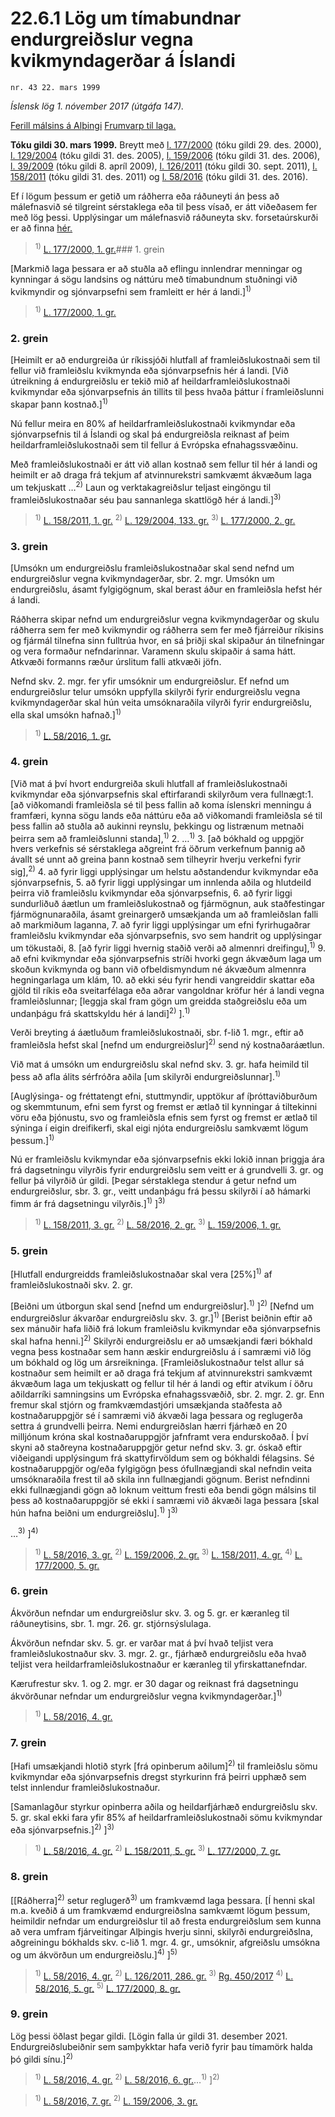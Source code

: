 # 22.6.1 Lög um tímabundnar endurgreiðslur vegna kvikmyndagerðar á Íslandi

`nr. 43 22. mars 1999`

_Íslensk lög 1. nóvember 2017 (útgáfa 147)._

[Ferill málsins á Alþingi](https://www.althingi.is/thingstorf/thingmalalistar-eftir-thingum/ferill/?ltg=123&mnr=585)
[Frumvarp til laga.](https://www.althingi.is/altext/123/s/0978.html)

**Tóku gildi 30. mars 1999.**
Breytt með
[l. 177/2000](https://althingi.is/altext/stjt/2000.177.html) (tóku gildi 29. des. 2000),
[l. 129/2004](https://althingi.is/altext/stjt/2004.129.html) (tóku gildi 31. des. 2005),
[l. 159/2006](https://althingi.is/altext/stjt/2006.159.html) (tóku gildi 31. des. 2006),
[l. 39/2009](https://althingi.is/altext/stjt/2009.039.html) (tóku gildi 8. apríl 2009),
[l. 126/2011](https://althingi.is/altext/stjt/2011.126.html) (tóku gildi 30. sept. 2011),
[l. 158/2011](https://althingi.is/altext/stjt/2011.158.html) (tóku gildi 31. des. 2011) og
[l. 58/2016](https://althingi.is/altext/stjt/2016.058.html) (tóku gildi 31. des. 2016).

Ef í lögum þessum er getið um ráðherra eða ráðuneyti án þess að málefnasvið sé tilgreint sérstaklega eða til þess vísað, er átt viðeðasem fer með lög þessi. Upplýsingar um málefnasvið ráðuneyta skv. forsetaúrskurði er að finna [hér.](2017015.md) 

> <sup>1)</sup> [L. 177/2000, 1. gr.](https://althingi.is/altext/stjt/2000.177.html)### 1. grein

[Markmið laga þessara er að stuðla að eflingu innlendrar menningar og kynningar á sögu landsins og náttúru með tímabundnum stuðningi við kvikmyndir og sjónvarpsefni sem framleitt er hér á landi.]<sup>1)</sup> 

> <sup>1)</sup> [L. 177/2000, 1. gr.](https://althingi.is/altext/stjt/2000.177.html)

### 2. grein

[Heimilt er að endurgreiða úr ríkissjóði hlutfall af framleiðslukostnaði sem til fellur við framleiðslu kvikmynda eða sjónvarpsefnis hér á landi. [Við útreikning á endurgreiðslu er tekið mið af heildarframleiðslukostnaði kvikmyndar eða sjónvarpsefnis án tillits til þess hvaða þáttur í framleiðslunni skapar þann kostnað.]<sup>1)</sup> 

Nú fellur meira en 80% af heildarframleiðslukostnaði kvikmyndar eða sjónvarpsefnis til á Íslandi og skal þá endurgreiðsla reiknast af þeim heildarframleiðslukostnaði sem til fellur á Evrópska efnahagssvæðinu.

Með framleiðslukostnaði er átt við allan kostnað sem fellur til hér á landi og heimilt er að draga frá tekjum af atvinnurekstri samkvæmt ákvæðum laga um tekjuskatt …<sup>2)</sup> Laun og verktakagreiðslur teljast eingöngu til framleiðslukostnaðar séu þau sannanlega skattlögð hér á landi.]<sup>3)</sup> 

> <sup>1)</sup> [L. 158/2011, 1. gr.](https://althingi.is/altext/stjt/2011.158.html) <sup>2)</sup> [L. 129/2004, 133. gr.](https://althingi.is/altext/stjt/2004.129.html) <sup>3)</sup> [L. 177/2000, 2. gr.](https://althingi.is/altext/stjt/2000.177.html)

### 3. grein

[Umsókn um endurgreiðslu framleiðslukostnaðar skal send nefnd um endurgreiðslur vegna kvikmyndagerðar, sbr. 2. mgr. Umsókn um endurgreiðslu, ásamt fylgigögnum, skal berast áður en framleiðsla hefst hér á landi.

Ráðherra skipar nefnd um endurgreiðslur vegna kvikmyndagerðar og skulu ráðherra sem fer með kvikmyndir og ráðherra sem fer með fjárreiður ríkisins og fjármál tilnefna sinn fulltrúa hvor, en sá þriðji skal skipaður án tilnefningar og vera formaður nefndarinnar. Varamenn skulu skipaðir á sama hátt. Atkvæði formanns ræður úrslitum falli atkvæði jöfn.

Nefnd skv. 2. mgr. fer yfir umsóknir um endurgreiðslur. Ef nefnd um endurgreiðslur telur umsókn uppfylla skilyrði fyrir endurgreiðslu vegna kvikmyndagerðar skal hún veita umsóknaraðila vilyrði fyrir endurgreiðslu, ella skal umsókn hafnað.]<sup>1)</sup> 

> <sup>1)</sup> [L. 58/2016, 1. gr.](https://althingi.is/altext/stjt/2016.058.html)

### 4. grein

[Við mat á því hvort endurgreiða skuli hlutfall af framleiðslukostnaði kvikmyndar eða sjónvarpsefnis skal eftirfarandi skilyrðum vera fullnægt:1. [að viðkomandi framleiðsla sé til þess fallin að koma íslenskri menningu á framfæri, kynna sögu lands eða náttúru eða að viðkomandi framleiðsla sé til þess fallin að stuðla að aukinni reynslu, þekkingu og listrænum metnaði þeirra sem að framleiðslunni standa],<sup>1)</sup> 
2. …<sup>1)</sup> 
3. [að bókhald og uppgjör hvers verkefnis sé sérstaklega aðgreint frá öðrum verkefnum þannig að ávallt sé unnt að greina þann kostnað sem tilheyrir hverju verkefni fyrir sig],<sup>2)</sup> 
4. að fyrir liggi upplýsingar um helstu aðstandendur kvikmyndar eða sjónvarpsefnis,
5. að fyrir liggi upplýsingar um innlenda aðila og hlutdeild þeirra við framleiðslu kvikmyndar eða sjónvarpsefnis,
6. að fyrir liggi sundurliðuð áætlun um framleiðslukostnað og fjármögnun, auk staðfestingar fjármögnunaraðila, ásamt greinargerð umsækjanda um að framleiðslan falli að markmiðum laganna,
7. að fyrir liggi upplýsingar um efni fyrirhugaðrar framleiðslu kvikmyndar eða sjónvarpsefnis, svo sem handrit og upplýsingar um tökustaði,
8. [að fyrir liggi hvernig staðið verði að almennri dreifingu],<sup>1)</sup> 
9. að efni kvikmyndar eða sjónvarpsefnis stríði hvorki gegn ákvæðum laga um skoðun kvikmynda og bann við ofbeldismyndum né ákvæðum almennra hegningarlaga um klám,
10. að ekki séu fyrir hendi vangreiddir skattar eða gjöld til ríkis eða sveitarfélaga eða aðrar vangoldnar kröfur hér á landi vegna framleiðslunnar; [leggja skal fram gögn um greidda staðgreiðslu eða um undanþágu frá skattskyldu hér á landi]<sup>2)</sup> ].<sup>1)</sup> 

Verði breyting á áætluðum framleiðslukostnaði, sbr. f-lið 1. mgr., eftir að framleiðsla hefst skal [nefnd um endurgreiðslur]<sup>2)</sup> send ný kostnaðaráætlun.

Við mat á umsókn um endurgreiðslu skal nefnd skv. 3. gr. hafa heimild til þess að afla álits sérfróðra aðila [um skilyrði endurgreiðslunnar].<sup>1)</sup> 

[Auglýsinga- og fréttatengt efni, stuttmyndir, upptökur af íþróttaviðburðum og skemmtunum, efni sem fyrst og fremst er ætlað til kynningar á tiltekinni vöru eða þjónustu, svo og framleiðsla efnis sem fyrst og fremst er ætlað til sýninga í eigin dreifikerfi, skal eigi njóta endurgreiðslu samkvæmt lögum þessum.]<sup>1)</sup> 

Nú er framleiðslu kvikmyndar eða sjónvarpsefnis ekki lokið innan þriggja ára frá dagsetningu vilyrðis fyrir endurgreiðslu sem veitt er á grundvelli 3. gr. og fellur þá vilyrðið úr gildi. [Þegar sérstaklega stendur á getur nefnd um endurgreiðslur, sbr. 3. gr., veitt undanþágu frá þessu skilyrði í að hámarki fimm ár frá dagsetningu vilyrðis.]<sup>1)</sup> ]<sup>3)</sup> 

> <sup>1)</sup> [L. 158/2011, 3. gr.](https://althingi.is/altext/stjt/2011.158.html) <sup>2)</sup> [L. 58/2016, 2. gr.](https://althingi.is/altext/stjt/2016.058.html) <sup>3)</sup> [L. 159/2006, 1. gr.](https://althingi.is/altext/stjt/2006.159.html)

### 5. grein

[Hlutfall endurgreidds framleiðslukostnaðar skal vera [25%]<sup>1)</sup> af framleiðslukostnaði skv. 2. gr.

[Beiðni um útborgun skal send [nefnd um endurgreiðslur].<sup>1)</sup> ]<sup>2)</sup> [Nefnd um endurgreiðslur ákvarðar endurgreiðslu skv. 3. gr.]<sup>1)</sup> [Berist beiðnin eftir að sex mánuðir hafa liðið frá lokum framleiðslu kvikmyndar eða sjónvarpsefnis skal hafna henni.]<sup>2)</sup> Skilyrði endurgreiðslu er að umsækjandi færi bókhald vegna þess kostnaðar sem hann æskir endurgreiðslu á í samræmi við lög um bókhald og lög um ársreikninga. [Framleiðslukostnaður telst allur sá kostnaður sem heimilt er að draga frá tekjum af atvinnurekstri samkvæmt ákvæðum laga um tekjuskatt og fellur til hér á landi og eftir atvikum í öðru aðildarríki samningsins um Evrópska efnahagssvæðið, sbr. 2. mgr. 2. gr. Enn fremur skal stjórn og framkvæmdastjóri umsækjanda staðfesta að kostnaðaruppgjör sé í samræmi við ákvæði laga þessara og reglugerða settra á grundvelli þeirra. Nemi endurgreiðslan hærri fjárhæð en 20 milljónum króna skal kostnaðaruppgjör jafnframt vera endurskoðað. Í því skyni að staðreyna kostnaðaruppgjör getur nefnd skv. 3. gr. óskað eftir viðeigandi upplýsingum frá skattyfirvöldum sem og bókhaldi félagsins. Sé kostnaðaruppgjör og/eða fylgigögn þess ófullnægjandi skal nefndin veita umsóknaraðila frest til að skila inn fullnægjandi gögnum. Berist nefndinni ekki fullnægjandi gögn að loknum veittum fresti eða bendi gögn málsins til þess að kostnaðaruppgjör sé ekki í samræmi við ákvæði laga þessara [skal hún hafna beiðni um endurgreiðslu].<sup>1)</sup> ]<sup>3)</sup> 

…<sup>3)</sup> ]<sup>4)</sup> 

> <sup>1)</sup> [L. 58/2016, 3. gr.](https://althingi.is/altext/stjt/2016.058.html) <sup>2)</sup> [L. 159/2006, 2. gr.](https://althingi.is/altext/stjt/2006.159.html) <sup>3)</sup> [L. 158/2011, 4. gr.](https://althingi.is/altext/stjt/2011.158.html) <sup>4)</sup> [L. 177/2000, 5. gr.](https://althingi.is/altext/stjt/2000.177.html)

### 6. grein



Ákvörðun nefndar um endurgreiðslur skv. 3. og 5. gr. er kæranleg til ráðuneytisins, sbr. 1. mgr. 26. gr. stjórnsýslulaga.

Ákvörðun nefndar skv. 5. gr. er varðar mat á því hvað teljist vera framleiðslukostnaður skv. 3. mgr. 2. gr., fjárhæð endurgreiðslu eða hvað teljist vera heildarframleiðslukostnaður er kæranleg til yfirskattanefndar.

Kærufrestur skv. 1. og 2. mgr. er 30 dagar og reiknast frá dagsetningu ákvörðunar nefndar um endurgreiðslur vegna kvikmyndagerðar.]<sup>1)</sup> 

> <sup>1)</sup> [L. 58/2016, 4. gr.](https://althingi.is/altext/stjt/2016.058.html)

### 7. grein

[Hafi umsækjandi hlotið styrk [frá opinberum aðilum]<sup>2)</sup> til framleiðslu sömu kvikmyndar eða sjónvarpsefnis dregst styrkurinn frá þeirri upphæð sem telst innlendur framleiðslukostnaður.

[Samanlagður styrkur opinberra aðila og heildarfjárhæð endurgreiðslu skv. 5. gr. skal ekki fara yfir 85% af heildarframleiðslukostnaði sömu kvikmyndar eða sjónvarpsefnis.]<sup>2)</sup> ]<sup>3)</sup> 

> <sup>1)</sup> [L. 58/2016, 4. gr.](https://althingi.is/altext/stjt/2016.058.html) <sup>2)</sup> [L. 158/2011, 5. gr.](https://althingi.is/altext/stjt/2011.158.html) <sup>3)</sup> [L. 177/2000, 7. gr.](https://althingi.is/altext/stjt/2000.177.html)

### 8. grein

[[Ráðherra]<sup>2)</sup> setur reglugerð<sup>3)</sup> um framkvæmd laga þessara. [Í henni skal m.a. kveðið á um framkvæmd endurgreiðslna samkvæmt lögum þessum, heimildir nefndar um endurgreiðslur til að fresta endurgreiðslum sem kunna að vera umfram fjárveitingar Alþingis hverju sinni, skilyrði endurgreiðslna, aðgreiningu bókhalds skv. c-lið 1. mgr. 4. gr., umsóknir, afgreiðslu umsókna og um ákvörðun um endurgreiðslu.]<sup>4)</sup> ]<sup>5)</sup> 

> <sup>1)</sup> [L. 58/2016, 4. gr.](https://althingi.is/altext/stjt/2016.058.html) <sup>2)</sup> [L. 126/2011, 286. gr.](https://althingi.is/altext/stjt/2011.126.html) <sup>3)</sup> [Rg. 450/2017](https://althingi.ishttps://www.reglugerd.is/reglugerdir/allar/nr/450-2017) <sup>4)</sup> [L. 58/2016, 5. gr.](https://althingi.is/altext/stjt/2016.058.html) <sup>5)</sup> [L. 177/2000, 8. gr.](https://althingi.is/altext/stjt/2000.177.html)

### 9. grein

Lög þessi öðlast þegar gildi. [Lögin falla úr gildi 31. desember 2021. Endurgreiðslubeiðnir sem samþykktar hafa verið fyrir þau tímamörk halda þó gildi sínu.]<sup>2)</sup> 

> <sup>1)</sup> [L. 58/2016, 4. gr.](https://althingi.is/altext/stjt/2016.058.html) <sup>2)</sup> [L. 58/2016, 6. gr.](https://althingi.is/altext/stjt/2016.058.html)…<sup>1)</sup> ]<sup>2)</sup> 

> <sup>1)</sup> [L. 58/2016, 7. gr.](https://althingi.is/altext/stjt/2016.058.html) <sup>2)</sup> [L. 159/2006, 3. gr.](https://althingi.is/altext/stjt/2006.159.html)
